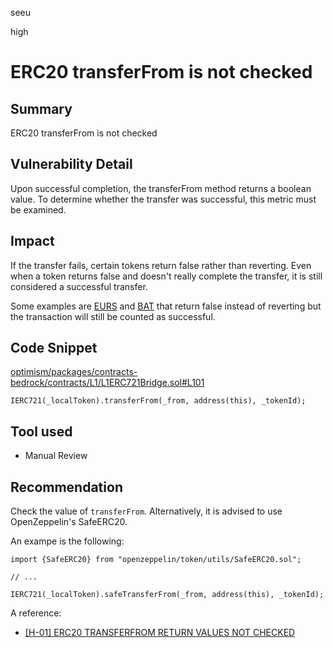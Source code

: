 seeu

high

# ERC20 transferFrom is not checked

## Summary

ERC20 transferFrom is not checked

## Vulnerability Detail

Upon successful completion, the transferFrom method returns a boolean value. To determine whether the transfer was successful, this metric must be examined.

## Impact

If the transfer fails, certain tokens return false rather than reverting. Even when a token returns false and doesn't really complete the transfer, it is still considered a successful transfer.

Some examples are [EURS](https://etherscan.io/address/0xdb25f211ab05b1c97d595516f45794528a807ad8#code) and [BAT](https://etherscan.io/address/0x0d8775f648430679a709e98d2b0cb6250d2887ef#code) that return false instead of reverting but the transaction will still be counted as successful.

## Code Snippet

[optimism/packages/contracts-bedrock/contracts/L1/L1ERC721Bridge.sol#L101](https://github.com/sherlock-audit/2023-01-optimism-seeu-inspace/tree/main/optimism/packages/contracts-bedrock/contracts/L1/L1ERC721Bridge.sol#L101)
```Solidity
IERC721(_localToken).transferFrom(_from, address(this), _tokenId);
```

## Tool used

- Manual Review

## Recommendation

Check the value of `transferFrom`. Alternatively, it is advised to use OpenZeppelin's SafeERC20.

An exampe is the following:
```Solidity
import {SafeERC20} from "openzeppelin/token/utils/SafeERC20.sol";

// ...

IERC721(_localToken).safeTransferFrom(_from, address(this), _tokenId);
```

A reference:
- [[H-01] ERC20 TRANSFERFROM RETURN VALUES NOT CHECKED](https://code4rena.com/reports/2022-03-joyn/#h-01-erc20-transferfrom-return-values-not-checked)